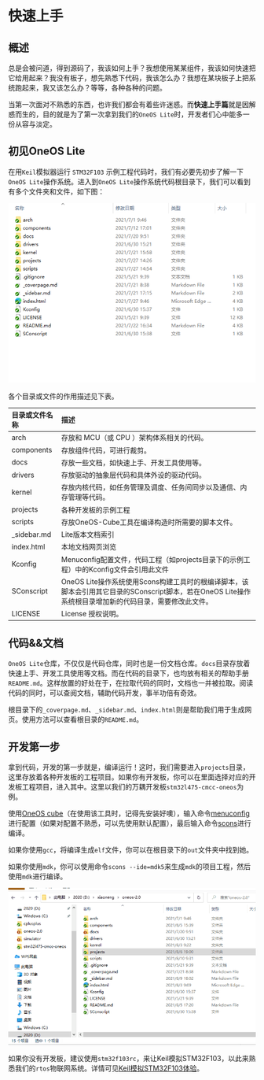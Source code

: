 # 快速上手

## 概述

总是会被问道，得到源码了，我该如何上手？我想使用某某组件，我该如何快速把它给用起来？我没有板子，想先熟悉下代码，我该怎么办？我想在某块板子上把系统跑起来，我又该怎么办？等等，各种各种的问题。

当第一次面对不熟悉的东西，也许我们都会有着些许迷惑。而**快速上手篇**就是因解惑而生的，目的就是为了第一次拿到我们的`OneOS Lite`时，开发者们心中能多一份从容与淡定。

## 初见OneOS Lite

在用`Keil`模拟器运行 `STM32F103` 示例工程代码时，我们有必要先初步了解一下`OneOS Lite`操作系统。进入到`OneOS Lite`操作系统代码根目录下，我们可以看到有多个文件夹和文件，如下图：

![](simulator/images/oneos_root_introduce.png)

各个目录或文件的作用描述见下表。

| **目录或文件名称** | **描述**                                                     |
| :----------------- | :----------------------------------------------------------- |
| arch               | 存放和 MCU（或 CPU ）架构体系相关的代码。                    |
| components         | 存放组件代码，可进行裁剪。                                   |
| docs               | 存放一些文档，如快速上手、开发工具使用等。                   |
| drivers            | 存放驱动的抽象层代码和具体外设的驱动代码。                   |
| kernel             | 存放内核代码，如任务管理及调度、任务间同步以及通信、内存管理等代码。 |
| projects           | 各种开发板的示例工程                                         |
| scripts            | 存放OneOS-Cube工具在编译构造时所需要的脚本文件。             |
| _sidebar.md        | Lite版本文档索引                                             |
| index.html         | 本地文档网页浏览                                             |
| Kconfig            | Menuconfig配置文件，代码工程（如projects目录下的示例工程）中的Kconfig文件会引用此文件 |
| SConscript         | OneOS Lite操作系统使用Scons构建工具时的根编译脚本，该脚本会引用其它目录的SConscript脚本，若在OneOS Lite操作系统根目录增加新的代码目录，需要修改此文件。 |
| LICENSE            | License 授权说明。                                           |

## 代码&&文档

`OneOS Lite`仓库，不仅仅是代码仓库，同时也是一份文档仓库。`docs`目录存放着快速上手、开发工具使用等文档。而在代码的目录下，也均放有相关的帮助手册`README.md`。这样放置的好处在于，在拉取代码的同时，文档也一并被拉取。阅读代码的同时，可以查阅文档，辅助代码开发，事半功倍有奇效。

根目录下的`_coverpage.md`、`_sidebar.md`、`index.html`则是帮助我们用于生成网页。使用方法可以查看根目录的`README.md`。

## 开发第一步

拿到代码，开发的第一步就是，编译运行！这时，我们需要进入`projects`目录，这里存放着各种开发板的工程项目。如果你有开发板，你可以在里面选择对应的开发板工程项目，进入其中。这里以我们的万耦开发板`stm32l475-cmcc-oneos`为例。

使用[OneOS cube](/docs/tools/cube/OneOS-Cube)（在使用该工具时，记得先安装好噢），输入命令[menuconfig](/docs/tools/menuconfig/menuconfig_use)进行配置（如果对配置不熟悉，可以先使用默认配置），最后输入命令[scons](/docs/tools/scons/scons_cmd)进行编译。

如果你使用`gcc`，将编译生成`elf`文件，你可以在根目录下的`out`文件夹中找到她。

如果你使用`mdk`，你可以使用命令`scons --ide=mdk5`来生成`mdk`的项目工程，然后使用`mdk`进行编译。

![](simulator/images/start.gif)

如果你没有开发板，建议使用`stm32f103rc`，来让Keil模拟STM32F103，以此来熟悉我们的`rtos`物联网系统。详情可见[Keil模拟STM32F103体验](/docs/quick_guide/simulator/keilsimulator?id=keil模拟stm32f103体验)。

